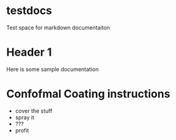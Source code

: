# testdocs
Test space for markdown documentaiton

# Header 1

Here is some sample documentation

# Confofmal Coating instructions

* cover the stuff
* spray it 
* ???
* profit